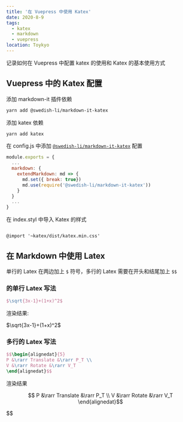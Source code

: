 ```yaml
---
title: '在 Vuepress 中使用 Katex'
date: 2020-8-9
tags:
  - katex
  - markdown
  - vuepress
location: Toykyo
---
```


记录如何在 Vuepress 中配置 katex 的使用和 Katex 的基本使用方式

<!-- more -->

## Vuepress 中的 Katex 配置

添加 markdown-it 插件依赖

```bash
yarn add @swedish-li/markdown-it-katex
```

添加 katex 依赖

```bash
yarn add katex
```

在 config.js 中添加 [`@swedish-li/markdown-it-katex`][1] 配置

```javascript
module.exports = {
  ...
  markdown: {
    extendMarkdown: md => {
      md.set({ break: true})
      md.use(require('@swedish-li/markdown-it-katex'))
    }
  }
  ...
}
```

在 index.styl 中导入 Katex 的样式

```stylus

@import '~katex/dist/katex.min.css'

```

## 在 Markdown 中使用 Latex

单行的 Latex 在两边加上 `$` 符号，多行的 Latex 需要在开头和结尾加上 `$$`

### 的单行 Latex 写法

```latex
$\sqrt{3x-1}+(1+x)^2$
```

渲染结果:

$\sqrt{3x-1}+(1+x)^2$

### 多行的 Latex 写法

```latex
$$\begin{alignedat}{5}
P &\rarr Translate &\rarr P_T \\
V &\rarr Rotate &\rarr V_T
\end{alignedat}$$
```

渲染结果

$$
P &\rarr Translate &\rarr P_T \\
V &\rarr Rotate &\rarr V_T
\end{alignedat}$$


[1]: https://github.com/Swedish-li/markdown-it-katex
$$
